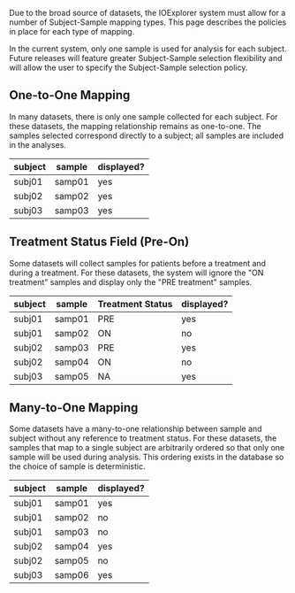Due to the broad source of datasets, the IOExplorer system must allow for a number of Subject-Sample mapping types. This page describes the policies in place for each type of mapping.

In the current system, only one sample is used for analysis for each subject. Future releases will feature greater Subject-Sample selection flexibility and will allow the user to specify the Subject-Sample selection policy.

## One-to-One Mapping
In many datasets, there is only one sample collected for each subject. For these datasets, the mapping relationship remains as one-to-one. The samples selected correspond directly to a subject; all samples are included in the analyses.

|subject|sample|displayed?|
|---|---|---|
|subj01|samp01|yes|
|subj02|samp02|yes|
|subj03|samp03|yes|

## Treatment Status Field (Pre-On)
Some datasets will collect samples for patients before a treatment and during a treatment. For these datasets, the system will ignore the "ON treatment" samples and display only the "PRE treatment" samples. 

|subject|sample|Treatment Status|displayed?|
|---|---|---|---|
|subj01|samp01|PRE|yes|
|subj01|samp02|ON|no|
|subj02|samp03|PRE|yes|
|subj02|samp04|ON|no|
|subj03|samp05|NA|yes|

## Many-to-One Mapping
Some datasets have a many-to-one relationship between sample and subject without any reference to treatment status. For these datasets, the samples that map to a single subject are arbitrarily ordered so that only one sample will be used during analysis. This ordering exists in the database so the choice of sample is deterministic.

|subject|sample|displayed?|
|---|---|---|
|subj01|samp01|yes|
|subj01|samp02|no|
|subj01|samp03|no|
|subj02|samp04|yes|
|subj02|samp05|no|
|subj03|samp06|yes|

